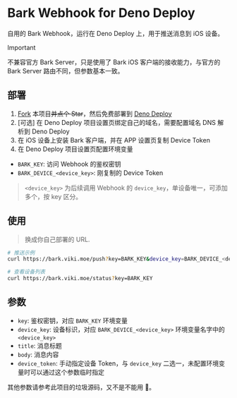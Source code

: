 # Bark Webhook for Deno Deploy

自用的 Bark Webhook，运行在 Deno Deploy 上，用于推送消息到 iOS 设备。

> [!IMPORTANT]
> 不兼容官方 Bark Server，只是使用了 Bark iOS 客户端的接收能力，与官方的 Bark Server 路由不同，但参数基本一致。

## 部署

1. [Fork](https://github.com/vikiboss/bark-server-deno/fork) 本项目~~并点个 Star~~，然后免费部署到 [Deno Deploy](http://https://dash.deno.com)
2. [可选] 在 Deno Deploy 项目设置页绑定自己的域名，需要配置域名 DNS 解析到 Deno Deploy
3. 在 iOS 设备上安装 Bark 客户端，并在 APP 设置页复制 Device Token
4. 在 Deno Deploy 项目设置页配置环境变量

- `BARK_KEY`: 访问 Webhook 的鉴权密钥
- `BARK_DEVICE_<device_key>`: 刚复制的 Device Token

> `<device_key>` 为后续调用 Webhook 的 `device_key`，单设备唯一，可添加多个，按 key 区分。

## 使用

> 换成你自己部署的 URL.

```bash
# 推送示例
curl https://bark.viki.moe/push?key=BARK_KEY&device_key=BARK_DEVICE_<device_key>&title=Hello&body=World

# 查看设备列表
curl https://bark.viki.moe/status?key=BARK_KEY
```

## 参数

- `key`: 鉴权密钥，对应 `BARK_KEY` 环境变量
- `device_key`: 设备标识，对应 `BARK_DEVICE_<device_key>` 环境变量名字中的 `<device_key>`
- `title`: 消息标题
- `body`: 消息内容
- `device_token`: 手动指定设备 Token，与 `device_key` 二选一，未配置环境变量时可以通过这个参数临时指定

其他参数请参考此项目的垃圾源码，又不是不能用 🤷。
